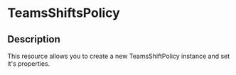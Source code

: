
# TeamsShiftsPolicy

## Description

This resource allows you to create a new TeamsShiftPolicy instance and set it's properties.
